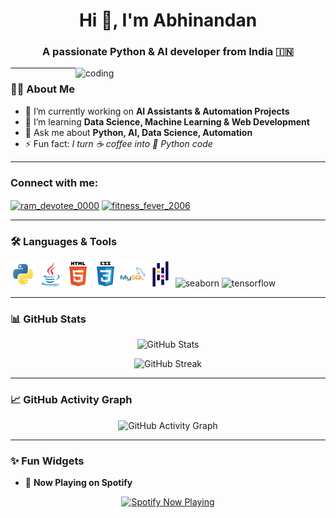 <h1 align="center">Hi 👋, I'm Abhinandan</h1>
<h3 align="center">A passionate Python & AI developer from India 🇮🇳</h3>

<img align="right" alt="coding" width="400" src="https://cdn.dribbble.com/users/1162077/screenshots/3848914/programmer.gif">

---

### 👨‍💻 About Me  
- 🔭 I’m currently working on **AI Assistants & Automation Projects**  
- 🌱 I’m learning **Data Science, Machine Learning & Web Development**  
- 💬 Ask me about **Python, AI, Data Science, Automation**  
- ⚡ Fun fact: *I turn ☕ coffee into 🐍 Python code*  

---
<h3 align="left">Connect with me:</h3>
<p align="left">
<a href="https://instagram.com/ram_devotee_0000" target="blank"><img align="center" src="https://raw.githubusercontent.com/rahuldkjain/github-profile-readme-generator/master/src/images/icons/Social/instagram.svg" alt="ram_devotee_0000" height="30" width="40" /></a>
<a href="https://www.youtube.com/c/fitness_fever_2006" target="blank"><img align="center" src="https://raw.githubusercontent.com/rahuldkjain/github-profile-readme-generator/master/src/images/icons/Social/youtube.svg" alt="fitness_fever_2006" height="30" width="40" /></a>
</p>





---

### 🛠 Languages & Tools  
<p align="left"> 
  <img src="https://raw.githubusercontent.com/devicons/devicon/master/icons/python/python-original.svg" alt="python" width="40" height="40"/> 
  <img src="https://raw.githubusercontent.com/devicons/devicon/master/icons/java/java-original.svg" alt="java" width="40" height="40"/> 
  <img src="https://raw.githubusercontent.com/devicons/devicon/master/icons/html5/html5-original-wordmark.svg" alt="html5" width="40" height="40"/> 
  <img src="https://raw.githubusercontent.com/devicons/devicon/master/icons/css3/css3-original-wordmark.svg" alt="css3" width="40" height="40"/> 
  <img src="https://raw.githubusercontent.com/devicons/devicon/master/icons/mysql/mysql-original-wordmark.svg" alt="mysql" width="40" height="40"/> 
  <img src="https://raw.githubusercontent.com/devicons/devicon/master/icons/pandas/pandas-original.svg" alt="pandas" width="40" height="40"/> 
  <img src="https://seaborn.pydata.org/_images/logo-mark-lightbg.svg" alt="seaborn" width="40" height="40"/> 
  <img src="https://www.vectorlogo.zone/logos/tensorflow/tensorflow-icon.svg" alt="tensorflow" width="40" height="40"/> 
</p>

---

### 📊 GitHub Stats  
<p align="center">
  <img src="https://github-readme-stats.vercel.app/api?username=abhinandan-creator&show_icons=true&theme=radical" alt="GitHub Stats" />
</p>

<p align="center">
  <img src="https://github-readme-streak-stats.herokuapp.com?user=abhinandan-creator&theme=dark&hide_border=true" alt="GitHub Streak" />
</p>

---



### 📈 GitHub Activity Graph  
<p align="center">
  <img src="https://github-readme-activity-graph.vercel.app/graph?username=abhinandan-creator&theme=react-dark" alt="GitHub Activity Graph" />
</p>

---

### ✨ Fun Widgets  
- 🎵 **Now Playing on Spotify**  

<p align="center">
  <a href="https://spotify-github-profile.kittinanx.com/api/view?uid=31s4ndqvde3dv4zbrl6l6z6nujle&redirect=true">
    <img src="https://spotify-github-profile.kittinanx.com/api/view?uid=31s4ndqvde3dv4zbrl6l6z6nujle&cover_image=true&theme=novatorem&show_offline=true&background_color=121212&interchange=true" alt="Spotify Now Playing" />
  </a>
</p>
